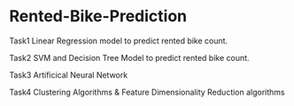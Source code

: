# Rented-Bike-Prediction

Task1
Linear Regression model to predict rented bike count.

Task2
SVM and Decision Tree Model to predict rented bike count.

Task3
Artificical Neural Network

Task4
Clustering Algorithms &
Feature Dimensionality Reduction algorithms
